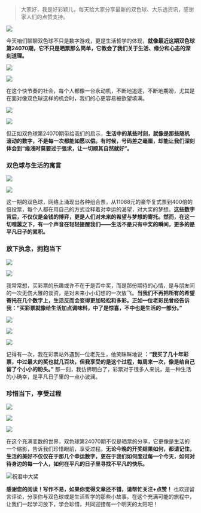> 大家好，我是好彩颖儿，每天给大家分享最新的双色球、大乐透资讯，感谢家人们的点赞支持。

![](https://cdn.jsdelivr.net/gh/wangwenjie1314/PicCDN/2024-6-20/1718847632947-image.png)

今天咱们聊聊双色球不只是数字游戏，更是生活哲学的体现，**就像最近这期双色球第24070期，它不只是晒票那么简单，它教会了我们关于生活、缘分和心态的深刻道理。**


![](https://cdn.jsdelivr.net/gh/wangwenjie1314/PicCDN/2024-6-20/1718869692557-image.png)

![](https://cdn.jsdelivr.net/gh/wangwenjie1314/PicCDN/2024-6-20/1718869698269-image.png)


在这个快节奏的社会，每个人都像一台永动机，不断地追逐，不断地期盼，尤其是在面对像双色球这样的机会时，我们的心更容易被欲望填满。

![](https://cdn.jsdelivr.net/gh/wangwenjie1314/PicCDN/2024-6-20/1718869718627-image.png)

![](https://cdn.jsdelivr.net/gh/wangwenjie1314/PicCDN/2024-6-20/1718869738569-image.png)


但正如双色球第24070期带给我们的启示，**生活中的某些时刻，就像是那些随机滚动的数字，不是每一次都能如愿以偿。有时候，号码差之毫厘，却能让我们深刻体会到“缘浅时莫要过于强求，让一切顺其自然就好”。**

### 双色球与生活的寓言


![](https://cdn.jsdelivr.net/gh/wangwenjie1314/PicCDN/2024-6-20/1718869745312-image.png)

![](https://cdn.jsdelivr.net/gh/wangwenjie1314/PicCDN/2024-6-20/1718869751276-image.png)


这一期的双色球，网络上涌现出各种组合票，从11088元的豪华复式票到400倍的倍投票，每个人都在用自己的方式诠释着对幸运的渴望，对大奖的梦想。**这些数字背后，不仅仅是金钱的博弈，更是人们对未来的希望与梦想的寄托。然而，在这一切喧嚣之下，有一个声音在轻轻提醒我们——生活不是只有中奖的瞬间，更多的是平凡日子的累积。**

### 放下执念，拥抱当下


![](https://cdn.jsdelivr.net/gh/wangwenjie1314/PicCDN/2024-6-20/1718869710615-image.png)

![](https://cdn.jsdelivr.net/gh/wangwenjie1314/PicCDN/2024-6-20/1718869705737-image.png)


我常常想，买彩票的乐趣或许不在于是否中奖，而是那份期待的心情，是与朋友间的一次无伤大雅的谈资，是对未来小小幻想的一次放飞。**当我们不再把所有的希望寄托在几个数字上，生活反而会变得更加轻松和多彩。正如一位老彩民曾经告诉我：“买彩票就像给生活加点调味料，中了是惊喜，不中也是生活的一部分。”**

![](https://cdn.jsdelivr.net/gh/wangwenjie1314/PicCDN/2024-6-20/1718869762921-image.png)


![](https://cdn.jsdelivr.net/gh/wangwenjie1314/PicCDN/2024-6-20/1718869769626-image.png)


![](https://cdn.jsdelivr.net/gh/wangwenjie1314/PicCDN/2024-6-20/1718869801856-image.png)


记得有一次，我在彩票站外遇到一位老先生，他笑眯眯地说 **：“我买了几十年彩票，中过最大的奖也就几百块，但我享受的是这个过程，每周来一次，像是给自己留了个小小的盼头。”** 那一刻，我仿佛明白了，彩票对于很多人来说，是一种生活的小确幸，是平凡日子里的一点小波澜。

### 珍惜当下，享受过程


![](https://cdn.jsdelivr.net/gh/wangwenjie1314/PicCDN/2024-6-20/1718869780890-image.png)

![](https://cdn.jsdelivr.net/gh/wangwenjie1314/PicCDN/2024-6-20/1718869776211-image.png)


![](https://cdn.jsdelivr.net/gh/wangwenjie1314/PicCDN/2024-6-20/1718869788624-image.png)


在这个充满变数的世界，双色球第24070期不仅是晒票的分享，它更像是生活的一个缩影，告诉我们珍惜眼前，享受过程。**无论今晚的开奖结果如何，都请记住，生活的美好不仅仅在于那几个幸运数字，更在于我们如何度过每一个今天，如何对待身边的每一个人，如何在平凡的日子里寻找不平凡的快乐。**


![祝君中大奖](https://cdn.jsdelivr.net/gh/wangwenjie1314/PicCDN/2024-6-20/1718869826011-image.png)


**感谢您的阅读！写作不易，如果你觉得文章还不错，请帮忙关注+点赞！** 也欢迎留言评论，分享你与双色球或是生活哲学的那些小故事。在这个充满可能的旅程中，让我们一起学习放下，学会珍惜，共同迎接每一个明天的太阳吧！